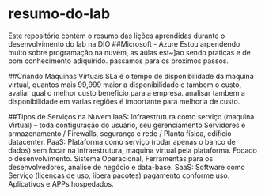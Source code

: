 # resumo-do-lab
Este repositório contém o resumo das lições aprendidas durante o desenvolvimento do lab na DIO
##Microsoft - Azure
Estou arpendendo muito sobre programação na nuvem, as aulas est~]ao sendo praticas e de bom conhecimento adiquirido.
passamos para os proximos passos.

##Criando Maquinas Virtuais
SLa é o tempo de disponibilidade da maquina virtual, quantos mais 99,999 maior a disponibilidade e tambem o custo, avaliar qual o melhor custo beneficio para a empresa.
analisar tambem a disponibilidade em varias regiões é importante para melhoria de custo.

##Tipos de Serviços na Nuvem
IaaS: Infraestrutura como serviço (maquina Virtual) – toda configuração do usuário, seu gerenciamento
Servidores e armazenamento / Firewalls, segurança e rede / Planta física, edifício datacenter.
PaaS: Plataforma como serviço (rodar apenas o banco de dados) sem focar na infraestrutura, maquina virtual pela plataforma. Focado o desenvolvimento.
Sistema Operacional, Ferramentas para os desenvolvedores, analise de negócio e data-base.
SaaS: Software como Serviço (licenças de uso, libera pacotes) pagamento conforme uso.
	Aplicativos e APPs hospedados.

